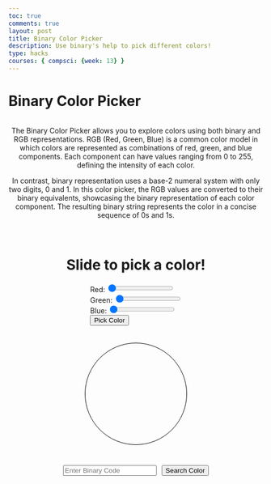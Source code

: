 ```yaml
---
toc: true
comments: true
layout: post
title: Binary Color Picker 
description: Use binary's help to pick different colors!
type: hacks
courses: { compsci: {week: 13} }
---
```


<html lang="en">
<head>
    <meta charset="UTF-8">
    <meta name="viewport" content="width=device-width, initial-scale=1.0">
    <title>Binary Color Picker</title>
    <style>
        #container {
            display: flex;
            align-items: center;
            flex-direction: column;
        }
        #explanation {
            margin-bottom: 20px;
            text-align: center;
        }
        #sliders {
            margin-bottom: 20px;
        }
        #colorDisplayContainer {
            display: flex;
            flex-direction: column;
            align-items: center;
        }
        #colorDisplay {
            width: 200px;
            height: 200px;
            border: 1px solid #000;
            border-radius: 50%;
            margin-bottom: 10px;
        }
        #binaryRepresentationContainer {
            position: relative;
            display: inline-block;
            margin-top: 10px;
        }
        #binaryRepresentation {
            font-size: 18px;
        }
        #binaryRepresentationBox {
            position: absolute;
            background-color: #fff;
            border: 2px solid #000;
            border-radius: 10px;
            padding: 10px;
            display: none;
            box-shadow: 0 0 10px rgba(0, 0, 0, 0.5);
        }
        #binaryRepresentationContainer:hover #binaryRepresentationBox {
            display: block;
        }
        #searchContainer {
            margin-top: 20px;
            display: flex;
            align-items: center;
        }
        #searchInput {
            margin-right: 10px;
        }
    </style>
</head>
<body>
    <h1>Binary Color Picker</h1>
    <div id="container">
        <div id="explanation">
            <p>The Binary Color Picker allows you to explore colors using both binary and RGB representations. RGB (Red, Green, Blue) is a common color model in which colors are represented as combinations of red, green, and blue components. Each component can have values ranging from 0 to 255, defining the intensity of each color.</p>
            <p>In contrast, binary representation uses a base-2 numeral system with only two digits, 0 and 1. In this color picker, the RGB values are converted to their binary equivalents, showcasing the binary representation of each color component. The resulting binary string represents the color in a concise sequence of 0s and 1s.</p>
        </div>
        <h1>Slide to pick a color!</h1>
        <div id="sliders">
            <form>
                <label for="red">Red:</label>
                <input type="range" id="red" name="red" min="0" max="255" value="0">
                <br>
                <label for="green">Green:</label>
                <input type="range" id="green" name="green" min="0" max="255" value="0">
                <br>
                <label for="blue">Blue:</label>
                <input type="range" id="blue" name="blue" min="0" max="255" value="0">
                <br>
                <button type="button" onclick="pickColor()">Pick Color</button>
            </form>
        </div>
        <div id="colorDisplayContainer">
            <div id="colorDisplay"></div>
            <div id="binaryRepresentationContainer">
                <div id="binaryRepresentation"></div>
                <div id="binaryRepresentationBox">
                    <p>Color Hex Code: <span id="hexCode"></span></p>
                </div>
            </div>
        </div>
        <div id="searchContainer">
            <input type="text" id="searchInput" placeholder="Enter Binary Code">
            <button type="button" onclick="searchColorByBinary()">Search Color</button>
        </div>
    </div>
    <script>
        function pickColor() {
            var red = document.getElementById("red").value;
            var green = document.getElementById("green").value;
            var blue = document.getElementById("blue").value;
            var binaryRed = decimalToBinary(red, 8);
            var binaryGreen = decimalToBinary(green, 8);
            var binaryBlue = decimalToBinary(blue, 8);
            var binaryColor = binaryRed + binaryGreen + binaryBlue;
            var color = "rgb(" + red + "," + green + "," + blue + ")";
            document.getElementById("colorDisplay").style.backgroundColor = color;
            document.getElementById("binaryRepresentation").innerText = "Binary Color: " + binaryColor;
            document.getElementById("hexCode").innerText = rgbToHex(red, green, blue);
        }
        function searchColorByBinary() {
            var searchInput = document.getElementById("searchInput").value;
            // Assume searchInput is a valid binary string (you might want to add validation)
            var redBinary = searchInput.substring(0, 8);
            var greenBinary = searchInput.substring(8, 16);
            var blueBinary = searchInput.substring(16, 24);
            // Convert binary to decimal
            var red = parseInt(redBinary, 2);
            var green = parseInt(greenBinary, 2);
            var blue = parseInt(blueBinary, 2);
            // Update sliders and display color
            document.getElementById("red").value = red;
            document.getElementById("green").value = green;
            document.getElementById("blue").value = blue;
            pickColor();
        }
        function decimalToBinary(decimalValue, length) {
            return padWithZeros(Number(decimalValue).toString(2), length);
        }
        function padWithZeros(binaryString, length) {
            while (binaryString.length < length) {
                binaryString = '0' + binaryString;
            }
            return binaryString;
        }
        function rgbToHex(r, g, b) {
            return "#" + componentToHex(r) + componentToHex(g) + componentToHex(b);
        }
        function componentToHex(c) {
            var hex = c.toString(16);
            return hex.length == 1 ? "0" + hex : hex;
        }
    </script>
</body>
</html>